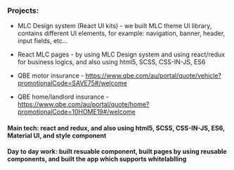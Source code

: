 ### Projects:
- MLC Design system (React UI kits) - we built MLC theme UI library, contains different UI elements, for example: navigation, banner, header, input fields, etc...
- React MLC pages - by using MLC Design system and using react/redux for business logics, and also using html5, SCSS, CSS-IN-JS, ES6

- QBE motor insurance - https://www.qbe.com/au/portal/quote/vehicle?promotionalCode=SAVE75#/welcome
- QBE home/landlord insurance - https://www.qbe.com/au/portal/quote/home?promotionalCode=10HOME19#/welcome
 #### Main tech: react and redux, and also using html5, SCSS, CSS-IN-JS, ES6, Material UI, and style component
 #### Day to day work: built resuable component, built pages by using reusable components, and built the app which supports whitelablling
